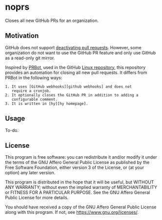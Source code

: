 # noprs

Closes all new GitHub PRs for an organization.

## Motivation

GitHub does not support [deactivating pull requests][dear-github #84].
However, some organization do not want to use the GitHub PR feature and
only use GitHub as a read-only git mirror.

Inspired by [PRBot][PRBot github], used in the GitHub
[Linux repository][linux github], this repository provides an automation
for closing all new pull requests. It differs from PRBot in the
following ways:

	1. It uses [GitHub webhooks][github webhooks] and does not
	   require a cronjob.
	2. It optionally closes the GitHub PR in addition to adding a
	   configurable comment.
	3. It is written in [hy][hy homepage].

## Usage

To-do.

## License

This program is free software: you can redistribute it and/or modify it
under the terms of the GNU Affero General Public License as published by
the Free Software Foundation, either version 3 of the License, or (at
your option) any later version.

This program is distributed in the hope that it will be useful, but
WITHOUT ANY WARRANTY; without even the implied warranty of
MERCHANTABILITY or FITNESS FOR A PARTICULAR PURPOSE. See the GNU Affero
General Public License for more details.

You should have received a copy of the GNU Affero General Public License
along with this program. If not, see <https://www.gnu.org/licenses/>.

[dear-github #84]: https://github.com/dear-github/dear-github/issues/84
[PRBot github]: https://github.com/ajdlinux/PRBot
[linux github]: https://github.com/torvalds/linux/
[github webhook]: https://developer.github.com/webhooks/
[hy homepage]: https://docs.hylang.org
